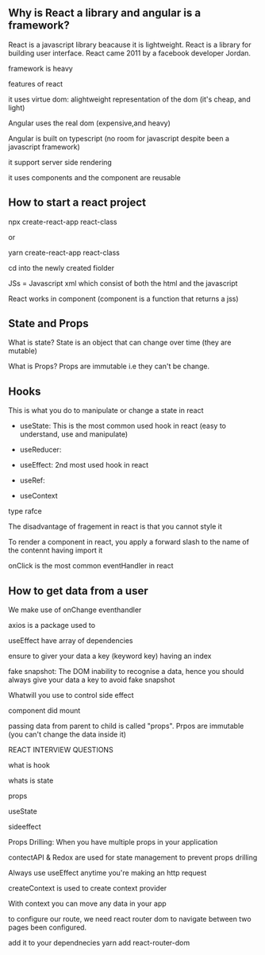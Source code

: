 ## Why is React a library and angular is a framework?

React is a javascript library beacause it is lightweight. React is a library for building user interface. React came 2011 by a facebook developer Jordan.



framework is heavy



features of react

it uses virtue dom: alightweight representation of the dom (it's cheap, and light)

Angular uses the real dom (expensive,and heavy)

Angular is built on typescript (no room for javascript despite been a javascript framework)

it support server side rendering

it uses components and the component are reusable



## How to start a react project

npx  create-react-app react-class

or

yarn create-react-app react-class

cd into the newly created fiolder

JSs = Javascript xml which consist of both the html and the javascript



React works in component (component is a function that returns a jss)



## State and Props

What is state? State is an object that can change over time (they are mutable)

What is Props? Props are immutable i.e they can't be change.



## Hooks

This is what you do to manipulate or change a state in react

- useState: This is the most common used hook in react (easy to understand, use and manipulate)

- useReducer:

- useEffect: 2nd most used hook in react

- useRef:

- useContext



type rafce



The disadvantage of fragement in react is that you cannot style it



To render a component in react, you apply a forward slash to the name of the contennt having import it



onClick is the most common eventHandler in react




## How to get data from a user

We make use of onChange eventhandler



axios is a package used to



useEffect have array of dependencies



ensure to giver your data a key (keyword key) having an index



fake snapshot: The DOM inability to recognise a data, hence you should always give your data a key to avoid fake snapshot



Whatwill you use to control side effect

component did mount



passing data from parent to child is called "props". Prpos are immutable (you can't change the data inside it)



REACT INTERVIEW QUESTIONS

what is hook

whats is state

props

useState

sideeffect



Props Drilling: When you have multiple props in your application



contectAPI & Redox are used for state management to prevent props drilling



Always use useEffect anytime you're making an http request

createContext is used to create context provider



With context you can move any data in your app



to configure our route, we need react router dom to navigate between two pages been configured.

add it to your dependnecies yarn add react-router-dom